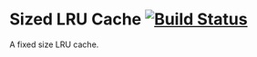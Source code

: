 # Sized LRU Cache [![Build Status](https://travis-ci.org/oremj/sizedlrucache.svg?branch=master)](https://travis-ci.org/oremj/sizedlrucache)
A fixed size LRU cache.
